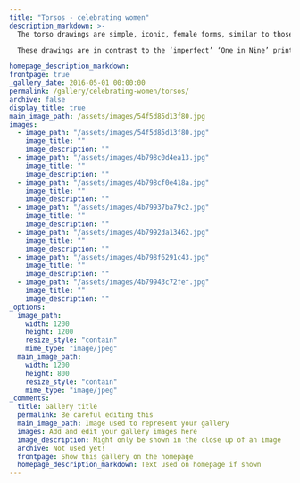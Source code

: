 ```yaml
---
title: "Torsos - celebrating women"
description_markdown: >-
  The torso drawings are simple, iconic, female forms, similar to those that have been repeated over hundreds of years of art history, as in the ‘perfect’ classical forms that have become generic symbols of woman.

  These drawings are in contrast to the ‘imperfect’ ‘One in Nine’ prints and also to the specific individual faces in the ‘100 Women’ portraits.

homepage_description_markdown: 
frontpage: true
_gallery_date: 2016-05-01 00:00:00
permalink: /gallery/celebrating-women/torsos/
archive: false
display_title: true
main_image_path: /assets/images/54f5d85d13f80.jpg
images:
  - image_path: "/assets/images/54f5d85d13f80.jpg"
    image_title: ""
    image_description: ""
  - image_path: "/assets/images/4b798c0d4ea13.jpg"
    image_title: ""
    image_description: ""
  - image_path: "/assets/images/4b798cf0e418a.jpg"
    image_title: ""
    image_description: ""
  - image_path: "/assets/images/4b79937ba79c2.jpg"
    image_title: ""
    image_description: ""
  - image_path: "/assets/images/4b7992da13462.jpg"
    image_title: ""
    image_description: ""
  - image_path: "/assets/images/4b798f6291c43.jpg"
    image_title: ""
    image_description: ""
  - image_path: "/assets/images/4b79943c72fef.jpg"
    image_title: ""
    image_description: ""
_options:
  image_path:
    width: 1200
    height: 1200
    resize_style: "contain"
    mime_type: "image/jpeg"
  main_image_path:
    width: 1200
    height: 800
    resize_style: "contain"
    mime_type: "image/jpeg"
_comments:
  title: Gallery title
  permalink: Be careful editing this
  main_image_path: Image used to represent your gallery
  images: Add and edit your gallery images here
  image_description: Might only be shown in the close up of an image
  archive: Not used yet!
  frontpage: Show this gallery on the homepage
  homepage_description_markdown: Text used on homepage if shown
---
```

